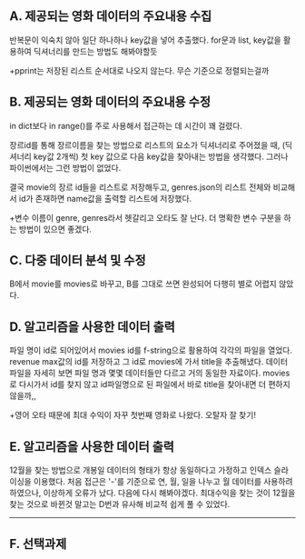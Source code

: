 ## A. 제공되는 영화 데이터의 주요내용 수집

반복문이 익숙치 않아 일단 하나하나 key값을 넣어 추출했다.
for문과 list, key값을 활용하여 딕셔너리를 만드는 방법도 해봐야할듯

+pprint는 저장된 리스트 순서대로 나오지 않는다.
무슨 기준으로 정렬되는걸까

## B. 제공되는 영화 데이터의 주요내용 수정

in dict보다 in range()를 주로 사용해서 접근하는 데 시간이 꽤 걸렸다.

장르id를 통해 장르이름을 찾는 방법으로
리스트의 요소가 딕셔너리로 주어졌을 때, (딕셔너리 key값 2개씩)
첫 key 값으로 다음 key값을 찾아내는 방법을 생각했다.
그러나 파이썬에서는 그런 방법이 없었다.

결국 movie의 장르 id들을 리스트로 저장해두고,
genres.json의 리스트 전체와 비교해서 
id가 존재하면 name값을 출력할 리스트에 저장했다.

+변수 이름이 genre, genres라서 헷갈리고 오타도 잘 난다.
더 명확한 변수 구분을 하는 방법이 있으면 좋겠다.

## C. 다중 데이터 분석 및 수정

B에서 movie를 movies로 바꾸고, B를 그대로 쓰면 완성되어 다행히 별로 어렵지 않았다.

## D. 알고리즘을 사용한 데이터 출력

파일 명이 id로 되어있어서 movies id를 f-string으로 활용하여 각각의 파일을 열었다.
revenue max값의 id를 저장하고 그 id로 movies에 가서 title을 추출해냈다.
데이터 파일을 자세히 보면 파일 명과 몇몇 데이터들만 다르고 거의 동일한 자료이다.
movies로 다시가서 id를 찾지 않고 id파일명으로 된 파일에서 바로 title을 찾아내면 더 편하지 않을까,,

+영어 오타 때문에 최대 수익이 자꾸 첫번째 영화로 나왔다. 오탈자 잘 찾기!


## E. 알고리즘을 사용한 데이터 출력

12월을 찾는 방법으로 개봉일 데이터의 형태가 항상 동일하다고 가정하고 인덱스 슬라이싱을 이용했다.
처음 접근은 '-'를 기준으로 연, 월, 일을 나누고 월 데이터를 사용하려 하였으나,
이상하게 오류가 났다. 다음에 다시 해봐야겠다.
최대수익을 찾는 것이 12월을 찾는 것으로 바뀐것 말고는 D번과 유사해 비교적 쉽게 풀 수 있었다.

---

## F. 선택과제
